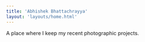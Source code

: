 ```yaml
---
title: 'Abhishek Bhattachrayya'
layout: 'layouts/home.html'
---
```

A place where I keep my recent photographic projects.